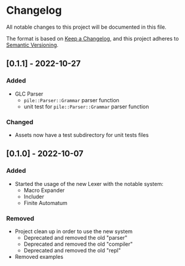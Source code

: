 # Changelog
All notable changes to this project will be documented in this file.

The format is based on [Keep a Changelog](https://keepachangelog.com/en/1.0.0/),
and this project adheres to [Semantic Versioning](https://semver.org/spec/v2.0.0.html).

## [0.1.1] - 2022-10-27
### Added
- GLC Parser
  - `pile::Parser::Grammar` parser<file> function
  - unit test for `pile::Parser::Grammar` parser<file> function

### Changed
- Assets now have a test subdirectory for unit tests files

## [0.1.0] - 2022-10-07
### Added
- Started the usage of the new Lexer with the notable system:
  - Macro Expander
  - Includer
  - Finite Automatum

### Removed
- Project clean up in order to use the new system
  - Deprecated and removed the old "parser"
  - Deprecated and removed the old "compiler"
  - Deprecated and removed the old "repl"
- Removed examples

